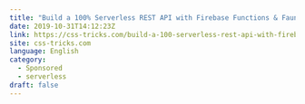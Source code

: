 ```yaml
---
title: "Build a 100% Serverless REST API with Firebase Functions & FaunaDB"
date: 2019-10-31T14:12:23Z
link: https://css-tricks.com/build-a-100-serverless-rest-api-with-firebase-functions-faunadb/?utm_medium=RSS&utm_source=news.12bit.vn
site: css-tricks.com
language: English
category:
  - Sponsored
  - serverless
draft: false
---
```

